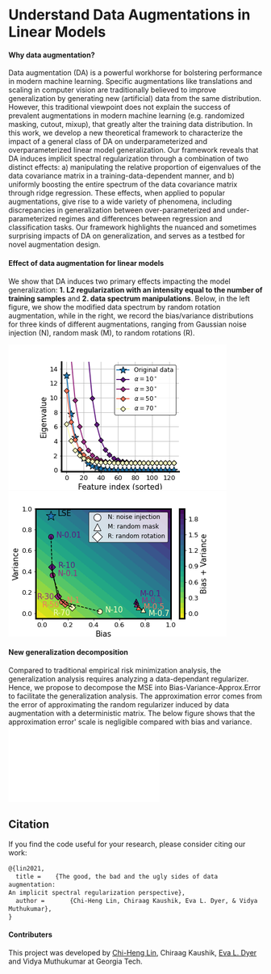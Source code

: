 
# Understand Data Augmentations in Linear Models

#### Why data augmentation?
Data augmentation (DA) is a powerful workhorse for bolstering performance in modern machine
learning. Specific augmentations like translations and scaling in computer vision are traditionally
believed to improve generalization by generating new (artificial) data from the same distribution.
However, this traditional viewpoint does not explain the success of prevalent augmentations
in modern machine learning (e.g. randomized masking, cutout, mixup), that greatly alter the
training data distribution. In this work, we develop a new theoretical framework to characterize
the impact of a general class of DA on underparameterized and overparameterized linear model
generalization. Our framework reveals that DA induces implicit spectral regularization through a
combination of two distinct effects: a) manipulating the relative proportion of eigenvalues of
the data covariance matrix in a training-data-dependent manner, and b) uniformly boosting
the entire spectrum of the data covariance matrix through ridge regression. These effects,
when applied to popular augmentations, give rise to a wide variety of phenomena, including
discrepancies in generalization between over-parameterized and under-parameterized regimes and
differences between regression and classification tasks. Our framework highlights the nuanced
and sometimes surprising impacts of DA on generalization, and serves as a testbed for novel
augmentation design.

#### Effect of data augmentation for linear models
We show that DA induces two primary effects impacting the model generalization: **1. L2 regularization with an intensity equal to the number of training samples** and **2. data spectrum manipulations**. Below, in the left figure, we show the modified data spectrum by random rotation augmentation, while in the right, we record the bias/variance distributions for three kinds of different augmentations, ranging from Gaussian noise injection (N), random mask (M), to random rotations (R).

![Modified spectrum of random rotation](/images/fig1_rot.png) ![Bias/variance distribution](/images/fig1_gen.png)

#### New generalization decomposition
Compared to traditional empirical risk minimization analysis, the generalization analysis requires analyzing a data-dependant regularizer.
Hence, we propose to decompose the MSE into Bias-Variance-Approx.Error to facilitate the generalization analysis. The approximation error comes from the error of approximating the random regularizer induced by data augmentation with a deterministic matrix. The below figure shows that the approximation error' scale is negligible compared with bias and variance.
![Overview of Bias-Var-Approx.Err decomposition](bias_var_err_v3.pdf)

## Citation
If you find the code useful for your research, please consider citing our work:

```
@{lin2021,
  title = 	 {The good, the bad and the ugly sides of data augmentation:
An implicit spectral regularization perspective},
  author =       {Chi-Heng Lin, Chiraag Kaushik, Eva L. Dyer, & Vidya Muthukumar},
}
```

#### Contributers
This project was developed by [Chi-Heng Lin](https://github.com/uldyssian2008), Chiraag Kaushik, [Eva L. Dyer](https://github.com/nerdslab) and Vidya Muthukumar at Georgia Tech.
